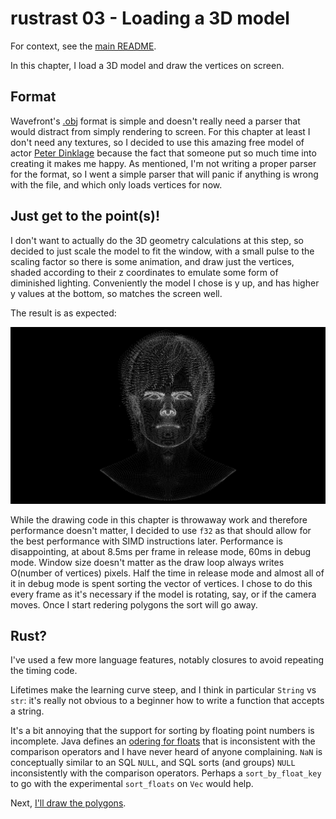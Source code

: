 rustrast 03 - Loading a 3D model
================================

For context, see the [main README](../).

In this chapter, I load a 3D model and draw the vertices on screen.

Format
------

Wavefront's [.obj](https://en.wikipedia.org/wiki/Wavefront_.obj_file) format is simple and doesn't really need a parser
that would distract from simply rendering to screen. For this chapter at least I don't need any textures, so I decided
to use this amazing free model of actor
[Peter Dinklage](https://www.turbosquid.com/3d-models/3d-peter-dinklage-likeness-portrait-2092437) because the fact
that someone put so much time into creating it makes me happy. As mentioned, I'm not writing a proper parser for the
format, so I went a simple parser that will panic if anything is wrong with the file, and which only loads vertices for
now.

Just get to the point(s)!
-------------------------

I don't want to actually do the 3D geometry calculations at this step, so decided to just scale the model to fit the
window, with a small pulse to the scaling factor so there is some animation, and draw just the vertices, shaded
according to their z coordinates to emulate some form of diminished lighting. Conveniently the model I chose is y up,
and has higher y values at the bottom, so matches the screen well.

The result is as expected:

![The vertices](./screenshot.png)

While the drawing code in this chapter is throwaway work and therefore performance doesn't matter, I decided to use
`f32` as that should allow for the best performance with SIMD instructions later. Performance is disappointing, at
about 8.5ms per frame in release mode, 60ms in debug mode. Window size doesn't matter as the draw loop always writes
O(number of vertices) pixels. Half the time in release mode and almost all of it in debug mode is spent sorting the
vector of vertices. I chose to do this every frame as it's necessary if the model is rotating, say, or if the camera
moves. Once I start redering polygons the sort will go away.

Rust?
-----

I've used a few more language features, notably closures to avoid repeating the timing code.

Lifetimes make the learning curve steep, and I think in particular `String` vs `str`: it's really not obvious to a
beginner how to write a function that accepts a string.

It's a bit annoying that the support for sorting by floating point numbers is incomplete. Java defines an
[odering for floats](https://docs.oracle.com/en/java/javase/17/docs/api/java.base/java/lang/Float.html#compareTo(java.lang.Float))
that is inconsistent with the comparison operators and I have never heard of anyone complaining. `NaN` is conceptually
similar to an SQL `NULL`, and SQL sorts (and groups) `NULL` inconsistently with the comparison operators. Perhaps a
`sort_by_float_key` to go with the experimental `sort_floats` on `Vec` would help.

Next, [I'll draw the polygons](../rustrast-03/).
